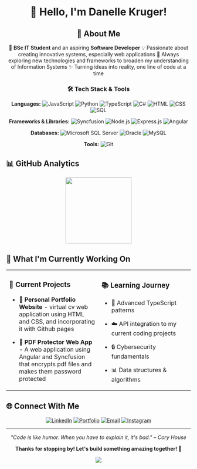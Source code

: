 <div align="center">
  
# 👋 Hello, I'm Danelle Kruger!

## 🚀 About Me 
🌟 **BSc IT Student** and an aspiring **Software Developer** 
💡 Passionate about creating innovative systems, especially web applications 
🚀 Always exploring new technologies and frameworks to broaden my understanding of Information Systems
✨ Turning ideas into reality, one line of code at a time
</div>

<div align="center">
  
### 🛠️ Tech Stack & Tools

**Languages:**
![JavaScript](https://img.shields.io/badge/-JavaScript-F7DF1E?style=for-the-badge&logo=javascript&logoColor=black)
![Python](https://img.shields.io/badge/-Python-3776AB?style=for-the-badge&logo=python&logoColor=white)
![TypeScript](https://img.shields.io/badge/-TypeScript-3178C6?style=for-the-badge&logo=typescript&logoColor=white)
![C#](https://img.shields.io/badge/-C%23-239120?style=for-the-badge&logo=c-sharp&logoColor=white)
![HTML](https://img.shields.io/badge/-HTML-E34F26?style=for-the-badge&logo=html5&logoColor=white)
![CSS](https://img.shields.io/badge/-CSS-1572B6?style=for-the-badge&logo=css3&logoColor=white)
![SQL](https://img.shields.io/badge/-SQL-4479A1?style=for-the-badge&logo=mysql&logoColor=white)

**Frameworks & Libraries:**
![Syncfusion](https://img.shields.io/badge/-Syncfusion-FF6600?style=for-the-badge&logo=syncfusion&logoColor=white)
![Node.js](https://img.shields.io/badge/-Node.js-339933?style=for-the-badge&logo=node.js&logoColor=white)
![Express.js](https://img.shields.io/badge/-Express.js-000000?style=for-the-badge&logo=express&logoColor=white)
![Angular](https://img.shields.io/badge/-Angular-DD0031?style=for-the-badge&logo=angular&logoColor=white)

**Databases:**
![Microsoft SQL Server](https://img.shields.io/badge/-MS%20SQL%20Server-CC2927?style=for-the-badge&logo=microsoft-sql-server&logoColor=white)
![Oracle](https://img.shields.io/badge/-Oracle-F80000?style=for-the-badge&logo=oracle&logoColor=white)
![MySQL](https://img.shields.io/badge/-MySQL-4479A1?style=for-the-badge&logo=mysql&logoColor=white)

**Tools:**
![Git](https://img.shields.io/badge/-Git-F05032?style=for-the-badge&logo=git&logoColor=white)

</div>

## 📊 GitHub Analytics

<div align="center">
  <img height="180em" src="https://github-readme-stats.vercel.app/api/top-langs/?username=DanelleKruger&layout=compact&langs_count=8&theme=tokyonight"/>
</div>

## 🔮 What I'm Currently Working On

<table>
  <tr>
    <td valign="top" width="50%">
      
### 🎯 Current Projects
- 🌟 **Personal Portfolio Website** - virtual cv web application using HTML and CSS, and incorporating it with Github pages
- 🚀 **PDF Protector Web App** - A web application using Angular and Syncfusion that encrypts pdf files and makes them password protected
      
    </td>
    <td valign="top" width="50%">
      
### 📚 Learning Journey
- 🧠 Advanced TypeScript patterns
- ☁️ API integration to my current coding projects
- 🔒 Cybersecurity fundamentals
- 📊 Data structures & algorithms
      
    </td>
  </tr>
</table>

## 🌐 Connect With Me

<div align="center">
  
[![LinkedIn](https://img.shields.io/badge/-LinkedIn-0077B5?style=for-the-badge&logo=linkedin&logoColor=white)](https://www.linkedin.com/in/danelle-kruger/)
[![Portfolio](https://img.shields.io/badge/-Portfolio-FF5722?style=for-the-badge&logo=google-chrome&logoColor=white)](https://danellekruger.github.io/DKruger-Virtual-CV/)
[![Email](https://img.shields.io/badge/-Email-D14836?style=for-the-badge&logo=gmail&logoColor=white)](mailto:kruger.danelle2829@gmail.com)
[![Instagram](https://img.shields.io/badge/-Instagram-E4405F?style=for-the-badge&logo=instagram&logoColor=white)](https://www.instagram.com/_danelle.kruger_/)

</div>

---

<div align="center">

*"Code is like humor. When you have to explain it, it's bad." – Cory House*

**Thanks for stopping by! Let's build something amazing together! 🚀**

</div>

<div align="center">
  <img src="https://capsule-render.vercel.app/api?type=waving&color=gradient&height=60&section=footer"/>
</div>
